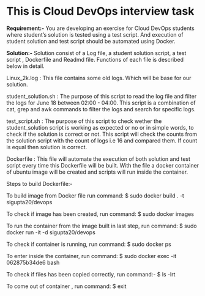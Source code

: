 # This is Cloud DevOps interview task

**Requirement:-** You are developing an exercise for Cloud DevOps students where student’s solution is tested using a test script. And execution of student solution and test script should be automated using Docker.

**Solution:-** Solution consist of a Log file, a student solution script, a test script , Dockerfile and Readmd file. Functions of each file is described below in detail.

Linux_2k.log : This file contains some old logs. Which will be base for our solution.

student_solution.sh : The purpose of this script to read the log file and filter the logs for June 18 between 02:00 - 04:00. This script is a combination of cat, grep and awk commands to filter the logs and search for specific logs.

test_script.sh : The purpose of this script to check wether the student_solution script is working as expected or no or in simple words, to check if the solution is correct or not. This script will check the counts from the solution script with the count of logs i.e 16 and compared them. If count is equal then solution is correct.

Dockerfile : This file will automate the execution of both solution and test script every time this Dockerfile will be built. With the file a docker container of ubuntu image will be created and scripts will run inside the container.

Steps to build Dockerfile:-

To build image from Docker file run command: 
$ sudo docker build . -t sigupta20/devops

To check if image has been created, run command: 
$ sudo docker images

To run the container from the image built in last step, run command: 
$ sudo docker run -it -d sigupta20/devops

To check if container is running, run command: 
$ sudo docker ps

To enter inside the container, run command: 
$ sudo docker exec -it 062875b34de6 bash

To check if files has been copied correctly, run command:-
$ ls -lrt

To come out of container , run command: 
$ exit










